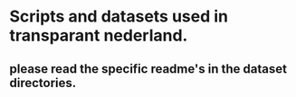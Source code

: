 # Scripts and datasets used in transparant nederland.
## please read the specific readme's in the dataset directories.
